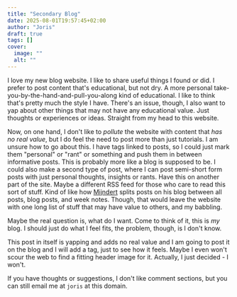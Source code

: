 ```yaml
---
title: "Secondary Blog"
date: 2025-08-01T19:57:45+02:00
author: "Joris"
draft: true
tags: []
cover:
  image: ""
  alt: ""
---
```


I love my new blog website. I like to share useful things I found or did. I prefer to post content that's educational, but not dry. A more personal take-you-by-the-hand-and-pull-you-along kind of educational. I like to think that's pretty much the style I have. There's an issue, though, I also want to yap about other things that may not have any educational value. Just thoughts or experiences or ideas. Straight from my head to this website. 

Now, on one hand, I don't like to _pollute_ the website with content that _has no real value_, but I do feel the need to post more than just tutorials. I am unsure how to go about this. I have tags linked to posts, so I could just mark them "personal" or "rant" or something and push them in between informative posts. This is probably more like a blog is supposed to be. I could also make a second type of post, where I can post semi-short form posts with just personal thoughts, insights or rants. Have this on another part of the site. Maybe a different RSS feed for those who care to read this sort of stuff. Kind of like how [Mijndert](https://mijndertstuij.nl/feeds/) splits posts on his blog between all posts, blog posts, and week notes. Though, that would leave the website with one long list of stuff that may have value to others, and my babbling.

Maybe the real question is, what do I want. Come to think of it, this is _my_ blog. I should just do what I feel fits, the problem, though, is I don't know.

This post in itself is yapping and adds no real value and I am going to post it on the blog and I will add a tag, just to see how it feels. Maybe I even won't scour the web to find a fitting header image for it. Actually, I just decided - I won't. 

If you have thoughts or suggestions, I don't like comment sections, but you can still email me at `joris` at this domain.
